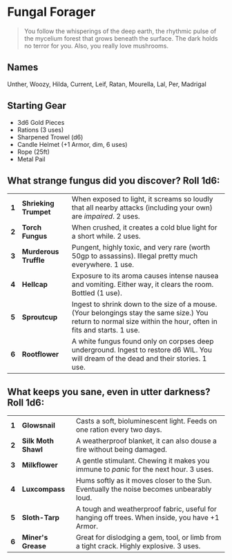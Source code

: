 # Fungal Forager

> You follow the whisperings of the deep earth, the rhythmic pulse of the mycelium forest that grows beneath the surface. The dark holds no terror for you. Also, you really love mushrooms.

## Names

Unther, Woozy, Hilda, Current, Leif, Ratan, Mourella, Lal, Per, Madrigal

## Starting Gear

- 3d6 Gold Pieces
- Rations (3 uses)
- Sharpened Trowel (d6)
- Candle Helmet (+1 Armor, dim, 6 uses)
- Rope (25ft)
- Metal Pail

## What strange fungus did you discover? Roll 1d6:

|       |                       |                                                                                                                                                                 |
| ---   | ---                   | ---                                                                                                                                                             |
| **1** | **Shrieking Trumpet** | When exposed to light, it screams so loudly that all nearby attacks (including your own) are _impaired_. 2 uses.                                                |
| **2** | **Torch Fungus**      | When crushed, it creates a cold blue light for a short while. 2 uses.                                                                                           |
| **3** | **Murderous Truffle** | Pungent, highly toxic, and very rare (worth 50gp to assassins). Illegal pretty much everywhere. 1 use.                                                          |
| **4** | **Hellcap**           | Exposure to its aroma causes intense nausea and vomiting. Either way, it clears the room. Bottled (1 use).                                                      |
| **5** | **Sproutcup**         | Ingest to shrink down to the size of a mouse. (Your belongings stay the same size.) You return to normal size within the hour, often in fits and starts. 1 use. |
| **6** | **Rootflower**        | A white fungus found only on corpses deep underground. Ingest to restore d6 WIL. You will dream of the dead and their stories. 1 use.                           |

## What keeps you sane, even in utter darkness? Roll 1d6:

|       |                     |                                                                                                |
| ----- | ------------------- | ---------------------------------------------------------------------------------------------- |
| **1** | **Glowsnail**       | Casts a soft, bioluminescent light. Feeds on one ration every two days.                        |
| **2** | **Silk Moth Shawl** | A weatherproof blanket, it can also douse a fire without being damaged.                        |
| **3** | **Milkflower**      | A gentle stimulant. Chewing it makes you immune to _panic_ for the next hour. 3 uses.          |
| **4** | **Luxcompass**      | Hums softly as it moves closer to the Sun. Eventually the noise becomes unbearably loud.       |
| **5** | **Sloth-Tarp**      | A tough and weatherproof fabric, useful for hanging off trees. When inside, you have +1 Armor. |
| **6** | **Miner's Grease**  | Great for dislodging a gem, tool, or limb from a tight crack. Highly explosive. 3 uses.        |
